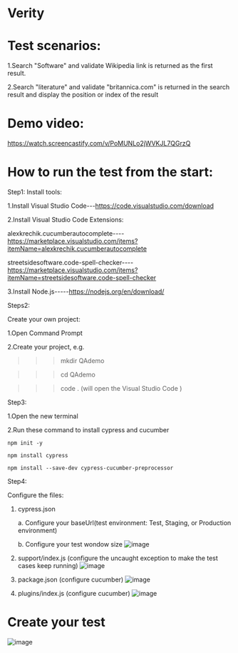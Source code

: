 # Verity
# Test scenarios:
1.Search "Software" and validate Wikipedia link is returned as the first result. 

2.Search "literature" and validate "britannica.com" is returned in the search result and display the position or index of the result

# Demo video:
https://watch.screencastify.com/v/PoMUNLo2jWVKJL7QGrzQ

# How to run the test from the start:

Step1:
Install tools:

1.Install Visual Studio Code---https://code.visualstudio.com/download

2.Install Visual Studio Code Extensions:

   alexkrechik.cucumberautocomplete----https://marketplace.visualstudio.com/items?itemName=alexkrechik.cucumberautocomplete 
   
   streetsidesoftware.code-spell-checker----https://marketplace.visualstudio.com/items?itemName=streetsidesoftware.code-spell-checker
   
3.Install Node.js-----https://nodejs.org/en/download/

Steps2:

Create your own project:

1.Open Command Prompt

2.Create your project, e.g. 

>>>mkdir QAdemo

>>>cd QAdemo

>>>code .
(will open the Visual Studio Code )

Step3:

1.Open the new terminal

2.Run these command to install cypress and cucumber

  	npm init -y
  
  	npm install cypress
  
  	npm install --save-dev cypress-cucumber-preprocessor

Step4:

Configure the files:

1.	cypress.json 
    
     a.	Configure your baseUrl(test environment: Test, Staging, or Production environment)
     
     b.	Configure your test wondow size
     ![image](https://user-images.githubusercontent.com/95558525/151650961-6a132076-3950-4546-b6b8-7c980f50fe2b.png)

2.	support/index.js (configure the uncaught exception to make the test cases keep running)
	![image](https://user-images.githubusercontent.com/95558525/149648635-b59c9e25-125a-4acd-947b-e6d4102b6bdd.png)
    
3.	package.json (configure cucumber) 
 ![image](https://user-images.githubusercontent.com/95558525/149648652-72c5b666-57ed-4f25-9aac-a77332234156.png)
4.	plugins/index.js (configure cucumber) 
![image](https://user-images.githubusercontent.com/95558525/151650993-d8dd2cf7-fe80-4ce8-a92e-883e8160b791.png)
# Create your test
![image](https://user-images.githubusercontent.com/95558525/151651028-5cc16b92-af90-48a0-b250-9d08e428a48d.png)

